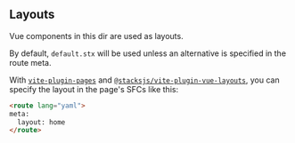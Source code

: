 ## Layouts

Vue components in this dir are used as layouts.

By default, `default.stx` will be used unless an alternative is specified in the route meta.

With [`vite-plugin-pages`](https://github.com/hannoeru/vite-plugin-pages) and [`@stacksjs/vite-plugin-vue-layouts`](https://github.com/stacksjs/stacks/tree/main/storage/framework/stacks/src/vite-plugin-vue-layouts#readme), you can specify the layout in the page's SFCs like this:

```html
<route lang="yaml">
meta:
  layout: home
</route>
```
